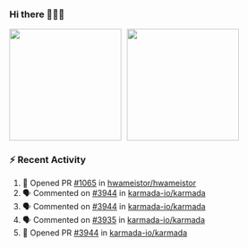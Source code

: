 ### Hi there 👋👋👋

<div style="display: flex; gap: 10px;">
  <img height="200px" src="https://github-readme-stats.vercel.app/api?username=Vacant2333&show_icons=true&theme=flag-india&count_private=true&hide_rank=true&include_all_commits=true">
  <img height="200px" src="https://github-readme-stats.vercel.app/api/top-langs/?username=Vacant2333&layout=donut">
</div>

### :zap: Recent Activity

<!--START_SECTION:activity-->
1. 💪 Opened PR [#1065](https://github.com/hwameistor/hwameistor/pull/1065) in [hwameistor/hwameistor](https://github.com/hwameistor/hwameistor)
2. 🗣 Commented on [#3944](https://github.com/karmada-io/karmada/pull/3944#issuecomment-1678655177) in [karmada-io/karmada](https://github.com/karmada-io/karmada)
3. 🗣 Commented on [#3944](https://github.com/karmada-io/karmada/pull/3944#issuecomment-1678645744) in [karmada-io/karmada](https://github.com/karmada-io/karmada)
4. 🗣 Commented on [#3935](https://github.com/karmada-io/karmada/issues/3935#issuecomment-1678601595) in [karmada-io/karmada](https://github.com/karmada-io/karmada)
5. 💪 Opened PR [#3944](https://github.com/karmada-io/karmada/pull/3944) in [karmada-io/karmada](https://github.com/karmada-io/karmada)
<!--END_SECTION:activity-->

